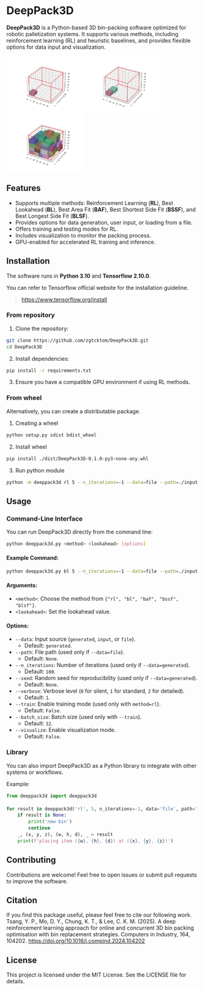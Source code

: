 # DeepPack3D
**DeepPack3D** is a Python-based 3D bin-packing software optimized for robotic palletization systems. It supports various methods, including reinforcement learning (RL) and heuristic baselines, and provides flexible options for data input and visualization.

<img src="./outputs/0_0_0.jpg" width="200"><img src="./outputs/0_1_0.jpg" width="200"><img src="./outputs/0_44_0.jpg" width="200">

## Features
- Supports multiple methods: Reinforcement Learning (**RL**), Best Lookahead (**BL**), Best Area Fit (**BAF**), Best Shortest Side Fit (**BSSF**), and Best Longest Side Fit (**BLSF**).
- Provides options for data generation, user input, or loading from a file.
- Offers training and testing modes for RL.
- Includes visualization to monitor the packing process.
- GPU-enabled for accelerated RL training and inference.

## Installation
The software runs in **Python 3.10** and **Tensorflow 2.10.0**.

You can refer to Tensorflow official website for the installation guideline.
> https://www.tensorflow.org/install

### From repository
1. Clone the repository:
```bash
git clone https://github.com/zgtcktom/DeepPack3D.git  
cd DeepPack3D
```

2. Install dependencies:
```bash
pip install -r requirements.txt
```

3. Ensure you have a compatible GPU environment if using RL methods.

### From wheel
Alternatively, you can create a distributable package.

1. Creating a wheel
```bash
python setup.py sdist bdist_wheel
```

2. Install wheel
```bash
pip install ./dist/DeepPack3D-0.1.0-py3-none-any.whl
```

3. Run python module
```bash
python -m deeppack3d rl 5 --n_iterations=-1 --data=file --path=./input.txt --verbose=1
```

## Usage
### Command-Line Interface
You can run DeepPack3D directly from the command line:

```bash
python deeppack3d.py <method> <lookahead> [options]
```
#### Example Command:
```bash
python deeppack3d.py bl 5 --n_iterations=-1 --data=file --path=./input.txt --verbose=1
```

#### Arguments:
- `<method>`: Choose the method from `{"rl", "bl", "baf", "bssf", "blsf"}`.
- `<lookahead>`: Set the lookahead value.

#### Options:

- `--data`: Input source (`generated`, `input`, or `file`). 
    - Default: `generated`.
- `--path`: File path (used only if `--data=file`). 
    - Default: `None`.
- `--n_iterations`: Number of iterations (used only if `--data=generated`). 
    - Default: `100`.
- `--seed`: Random seed for reproducibility (used only if `--data=generated`). 
    - Default: `None`.
- `--verbose`: Verbose level (`0` for silent, `1` for standard, `2` for detailed). 
    - Default: `1`.
- `--train`: Enable training mode (used only with `method=rl`). 
    - Default: `False`.
- `--batch_size`: Batch size (used only with `--train`). 
    - Default: `32`.
- `--visualize`: Enable visualization mode. 
    - Default: `False`.

### Library
You can also import DeepPack3D as a Python library to integrate with other systems or workflows.

Example:
```python
from deeppack3d import deeppack3d

for result in deeppack3d('rl', 5, n_iterations=-1, data='file', path='./input.txt', verbose=0):
	if result is None:
	 	print('new bin')
		continue
	_, (x, y, z), (w, h, d), _ = result
	print(f'placing item ({w}, {h}, {d}) at ({x}, {y}, {z})')
```

## Contributing
Contributions are welcome! Feel free to open issues or submit pull requests to improve the software.

## Citation
If you find this package useful, please feel free to cite our following work.
Tsang, Y. P., Mo, D. Y., Chung, K. T., & Lee, C. K. M. (2025). A deep reinforcement learning approach for online and concurrent 3D bin packing optimisation with bin replacement strategies. Computers in Industry, 164, 104202. https://doi.org/10.1016/j.compind.2024.104202

## License
This project is licensed under the MIT License. See the LICENSE file for details.
